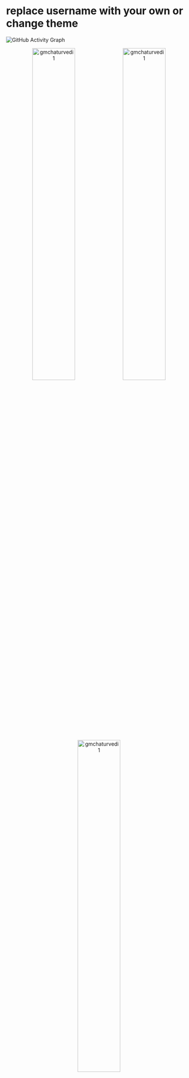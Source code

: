 # replace username with your own or change theme
![GitHub Activity Graph](https://activity-graph.herokuapp.com/graph?username=gmchaturvedi1&theme=dracula&hide_border=true)

<p align="center">
<img width="48%" src="https://github-readme-stats.vercel.app/api/top-langs?username=gmchaturvedi1&show_icons=true&theme=vue&title_color=ff8000&text_color=ffffff&bg_color=6a6a6a&locale=en&layout=compact&hide_border=true" alt="gmchaturvedi1" /> 
<img width="48%" src="https://github-readme-stats.vercel.app/api?username=gmchaturvedi1&show_icons=true&theme=vue&title_color=ff8000&text_color=ffffff&bg_color=6a6a6a&locale=en&hide_border=true" alt="gmchaturvedi1" />
<img width="48%" src="https://github-readme-streak-stats.herokuapp.com/?user=gmchaturvedi1&theme=highcontrast&hide_border=true" alt="gmchaturvedi1" />
</p>
